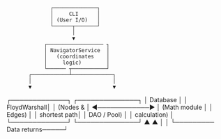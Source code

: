                   ┌──────────────┐
                  │     CLI      │
                  │ (User I/O)   │
                  └──────┬───────┘
                         │
                         ▼
                ┌────────────────── ┐
                │ NavigatorService  │
                │   (coordinates    │
                │     logic)        │
                └────── ┬───────────┘
           ┌────────────┴─────────────┐
           │                          │
           ▼                          ▼
  ┌─────────────┐                   ┌──────────────┐
  │  Database   │                   │ FloydWarshall│
  │ (Nodes &    │ ◄────────────►    │ (Math module │
  │  Edges)     │                   │ shortest path│
  │ DAO / Pool) │                   │ calculation) │
  └─────────────┘                   └──────────────┘
          ▲                           ▲
          │                           │
          └───────── Data returns─────┘
